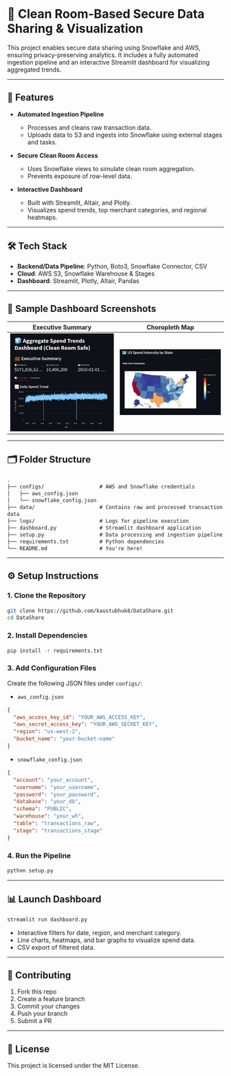 # 🔐 Clean Room-Based Secure Data Sharing & Visualization

This project enables secure data sharing using Snowflake and AWS, ensuring privacy-preserving analytics. It includes a fully automated ingestion pipeline and an interactive Streamlit dashboard for visualizing aggregated trends.

---

## 🚀 Features

- **Automated Ingestion Pipeline**
  - Processes and cleans raw transaction data.
  - Uploads data to S3 and ingests into Snowflake using external stages and tasks.

- **Secure Clean Room Access**
  - Uses Snowflake views to simulate clean room aggregation.
  - Prevents exposure of row-level data.

- **Interactive Dashboard**
  - Built with Streamlit, Altair, and Plotly.
  - Visualizes spend trends, top merchant categories, and regional heatmaps.

---

## 🛠️ Tech Stack

- **Backend/Data Pipeline**: Python, Boto3, Snowflake Connector, CSV
- **Cloud**: AWS S3, Snowflake Warehouse & Stages
- **Dashboard**: Streamlit, Plotly, Altair, Pandas

---

## 📸 Sample Dashboard Screenshots

| Executive Summary | Choropleth Map |
|-------------------|----------------|
| ![Summary](assets/summary.png) | ![Map](assets/heatmap.png) |

---

## 🗂️ Folder Structure

```
.
├── configs/                  # AWS and Snowflake credentials
│   ├── aws_config.json
│   └── snowflake_config.json
├── data/                     # Contains raw and processed transaction data
├── logs/                     # Logs for pipeline execution
├── dashboard.py              # Streamlit dashboard application
├── setup.py                  # Data processing and ingestion pipeline
├── requirements.txt          # Python dependencies
└── README.md                 # You're here!
```

---

## ⚙️ Setup Instructions

### 1. Clone the Repository

```bash
git clone https://github.com/kaustubhuk8/DataShare.git
cd DataShare
```

### 2. Install Dependencies

```bash
pip install -r requirements.txt
```

### 3. Add Configuration Files

Create the following JSON files under `configs/`:

- `aws_config.json`

```json
{
  "aws_access_key_id": "YOUR_AWS_ACCESS_KEY",
  "aws_secret_access_key": "YOUR_AWS_SECRET_KEY",
  "region": "us-west-2",
  "bucket_name": "your-bucket-name"
}
```

- `snowflake_config.json`

```json
{
  "account": "your_account",
  "username": "your_username",
  "password": "your_password",
  "database": "your_db",
  "schema": "PUBLIC",
  "warehouse": "your_wh",
  "table": "transactions_raw",
  "stage": "transactions_stage"
}
```

### 4. Run the Pipeline

```bash
python setup.py
```

---

## 📊 Launch Dashboard

```bash
streamlit run dashboard.py
```

- Interactive filters for date, region, and merchant category.
- Line charts, heatmaps, and bar graphs to visualize spend data.
- CSV export of filtered data.

---

## 🤝 Contributing

1. Fork this repo
2. Create a feature branch
3. Commit your changes
4. Push your branch
5. Submit a PR

---

## 📄 License

This project is licensed under the MIT License.
